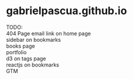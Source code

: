 # gabrielpascua.github.io

TODO:  
404 Page
email link on home page  
sidebar on bookmarks  
books page  
portfolio  
d3 on tags page  
reactjs on bookmarks  
GTM
